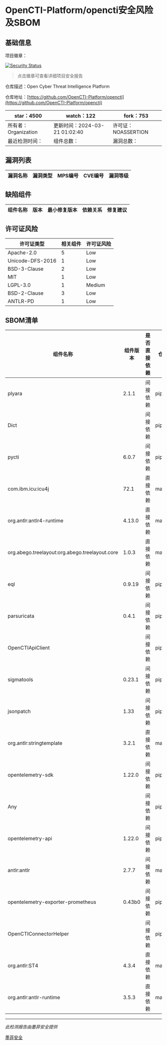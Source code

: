 # OpenCTI-Platform/opencti安全风险及SBOM

## 基础信息

项目徽章：

[![Security Status](https://www.murphysec.com/platform3/v31/badge/1770529341414326272.svg)](https://www.murphysec.com/console/report/1692605715004149760/1770529341414326272)

> 点击徽章可查看详细项目安全报告

仓库描述：Open Cyber Threat Intelligence Platform

仓库地址：[https://github.com/OpenCTI-Platform/opencti](https://github.com/OpenCTI-Platform/opencti)

| star：4500 | watch：122 | fork：753 |
| ----------- | -------------- | ------------ |
| 所有者：Organization | 更新时间：2024-03-21 01:02:40 | 许可证：NOASSERTION |
| 最近检测时间： | 组件总数： | 漏洞总数： |




## 漏洞列表

| 漏洞名称 | 漏洞类型 | MPS编号 | CVE编号 | 漏洞等级 |
| ------- | ------ | ------- | ------ | ----- |





## 缺陷组件

| 组件名称 | 版本 | 最小修复版本 | 依赖关系 | 修复建议 |
| -------- | ---- | ------------ | -------- | -------- |





## 许可证风险

| 许可证类型 | 相关组件 | 许可证风险 |
| ---------- | -------- | ---------- |
|Apache-2.0|5|Low|
|Unicode-DFS-2016|1|Low|
|BSD-3-Clause|2|Low|
|MIT|1|Low|
|LGPL-3.0|1|Medium|
|BSD-2-Clause|3|Low|
|ANTLR-PD|1|Low|




## SBOM清单

| 组件名称 | 组件版本 | 是否直接依赖 | 仓库 |
| -------- | -------- | ------------ | ---- |
|plyara|2.1.1|间接依赖|pip|
|Dict||间接依赖|pip|
|pycti|6.0.7|间接依赖|pip|
|com.ibm.icu:icu4j|72.1|直接依赖|maven|
|org.antlr:antlr4-runtime|4.13.0|直接依赖|maven|
|org.abego.treelayout:org.abego.treelayout.core|1.0.3|直接依赖|maven|
|eql|0.9.19|间接依赖|pip|
|parsuricata|0.4.1|间接依赖|pip|
|OpenCTIApiClient||间接依赖|pip|
|sigmatools|0.23.1|间接依赖|pip|
|jsonpatch|1.33|间接依赖|pip|
|org.antlr:stringtemplate|3.2.1|直接依赖|maven|
|opentelemetry-sdk|1.22.0|间接依赖|pip|
|Any||间接依赖|pip|
|opentelemetry-api|1.22.0|间接依赖|pip|
|antlr:antlr|2.7.7|间接依赖|maven|
|opentelemetry-exporter-prometheus|0.43b0|间接依赖|pip|
|OpenCTIConnectorHelper||间接依赖|pip|
|org.antlr:ST4|4.3.4|直接依赖|maven|
|org.antlr:antlr-runtime|3.5.3|直接依赖|maven|


------

*此检测报告由墨菲安全提供*

[墨菲安全](www.murphysec.com)